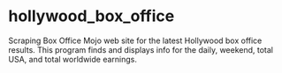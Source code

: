 # hollywood_box_office

Scraping Box Office Mojo web site for the latest Hollywood box office results. 
This program finds and displays info for the daily, weekend, total USA, and total worldwide earnings.  
